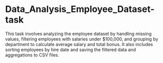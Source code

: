 # Data_Analysis_Employee_Dataset-task
This task involves analyzing the employee dataset by handling missing values, filtering employees with salaries under $100,000, and grouping by department to calculate average salary and total bonus. It also includes sorting employees by hire date and saving the filtered data and aggregations to CSV files.
